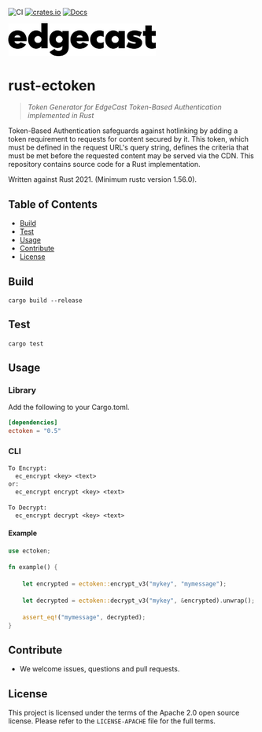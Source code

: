 ![CI](https://github.com/EdgeCast/rust-ectoken/workflows/CI/badge.svg)
[![crates.io](https://img.shields.io/crates/v/ectoken.svg)](https://crates.io/crates/ectoken)
[![Docs](https://docs.rs/ectoken/badge.svg)](https://docs.rs/ectoken)

<img src="assets/edgecast_black.png" width="300"/>

# rust-ectoken
> _Token Generator for EdgeCast Token-Based Authentication implemented in Rust_

Token-Based Authentication safeguards against hotlinking by adding a token requirement to requests for content secured by it. This token, which must be defined in the request URL's query string, defines the criteria that must be met before the requested content may be served via the CDN. This repository contains source code for a Rust implementation.

Written against Rust 2021. (Minimum rustc version 1.56.0).

## Table of Contents

- [Build](#Build)
- [Test](#Test)
- [Usage](#usage)
- [Contribute](#contribute)
- [License](#license)

## Build
```
cargo build --release
```

## Test
```
cargo test
```

## Usage

### Library
Add the following to your Cargo.toml.
```toml
[dependencies]
ectoken = "0.5"
```

### CLI
```
To Encrypt:
  ec_encrypt <key> <text>
or:
  ec_encrypt encrypt <key> <text>

To Decrypt:
  ec_encrypt decrypt <key> <text>
```

#### Example
```rust
use ectoken;

fn example() {

    let encrypted = ectoken::encrypt_v3("mykey", "mymessage");

    let decrypted = ectoken::decrypt_v3("mykey", &encrypted).unwrap();

    assert_eq!("mymessage", decrypted);
}
```

## Contribute

- We welcome issues, questions and pull requests.


## License

This project is licensed under the terms of the Apache 2.0 open source license. Please refer to the `LICENSE-APACHE` file for the full terms.
